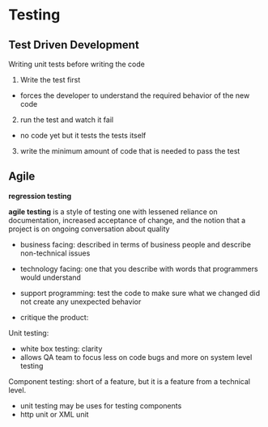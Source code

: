 # Testing
## Test Driven Development

Writing unit tests before writing the code

1. Write the test first

- forces the developer to understand the required behavior of the new code

2. run the test and watch it fail

- no code yet but it tests the tests itself

3. write the minimum amount of code that is needed to pass the test

## Agile

**regression testing**

**agile testing** is a style of testing one with lessened reliance on documentation, increased acceptance of change, and the notion that a project is on ongoing conversation about quality

- business facing: described in terms of business people and describe non-technical issues
- technology facing: one that you describe with words that programmers would understand

- support programming: test the code to make sure what we changed did not create any unexpected behavior
- critique the product:

Unit testing:
- white box testing: clarity
- allows QA team to focus less on code bugs and more on system level testing

Component testing: short of a feature, but it is a feature from a technical level.
- unit testing may be uses for testing components
- http unit or XML unit
